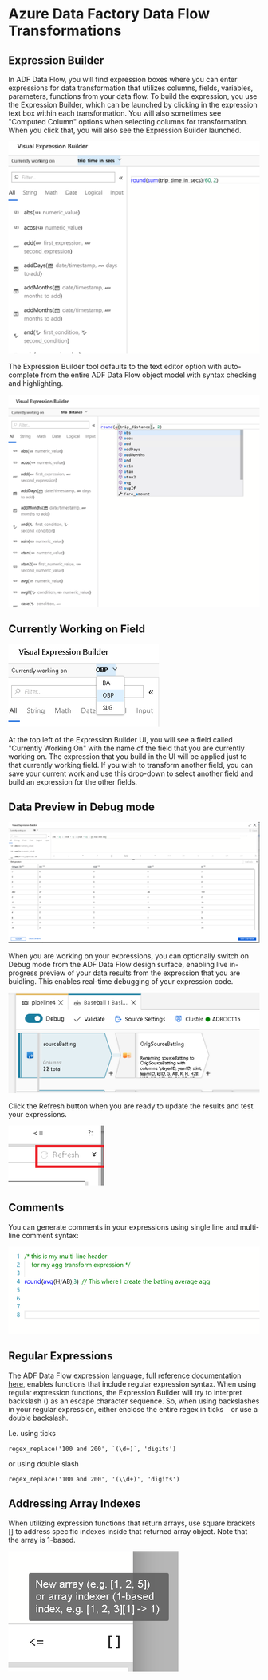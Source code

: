 # Azure Data Factory Data Flow Transformations

## Expression Builder

In ADF Data Flow, you will find expression boxes where you can enter expressions for data transformation that utilizes columns, fields, variables, parameters, functions from your data flow. To build the expression, you use the Expression Builder, which can be launched by clicking in the expression text box within each transformation. You will also sometimes see "Computed Column" options when selecting columns for transformation. When you click that, you will also see the Expression Builder launched.

![Expression Builder](../images/exp1.png "Expression Builder")

The Expression Builder tool defaults to the text editor option with auto-complete from the entire ADF Data Flow object model with syntax checking and highlighting.

![Expression Builder auto-complete](../images/expb1.png "Expression Builder auto-complete")

## Currently Working on Field

![Expression Builder](../images/exp3.png "Currently Working On")

At the top left of the Expression Builder UI, you will see a field called "Currently Working On" with the name of the field that you are currently working on. The expression that you build in the UI will be applied just to that currently working field. If you wish to transform another field, you can save your current work and use this drop-down to select another field and build an expression for the other fields.

## Data Preview in Debug mode

![Expression Builder](../images/exp4b.png "Expression Data Preview")

When you are working on your expressions, you can optionally switch on Debug mode from the ADF Data Flow design surface, enabling live in-progress preview of your data results from the expression that you are buidling. This enables real-time debugging of your expression code.

![Debug Mode](../images/debugbutton.png "Debug Button")

Click the Refresh button when you are ready to update the results and test your expressions.

![Expression Builder](../images/exp5.png "Expression Data Preview")

## Comments

You can generate comments in your expressions using single line and multi-line comment syntax:

![Comments](../images/comments.png "Comments")

## Regular Expressions

The ADF Data Flow expression language, [full reference documentation here](http://aka.ms/), enables functions that include regular expression syntax. When using regular expression functions, the Expression Builder will try to interpret backslash (\) as an escape character sequence. So, when using backslashes in your regular expression, either enclose the entire regex in ticks ` ` or use a double backslash.

I.e. using ticks

```
regex_replace('100 and 200', `(\d+)`, 'digits')
```
or using double slash
```
regex_replace('100 and 200', '(\\d+)', 'digits')
```

## Addressing Array Indexes

When utilizing expression functions that return arrays, use square brackets [] to address specific indexes inside that returned array object. Note that the array is 1-based.

![Expression Builder array](../images/expb2.png "Expression Data Preview")
